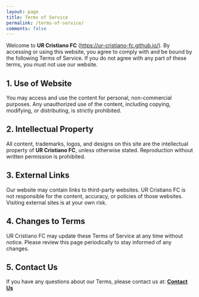 ```yaml
---
layout: page
title: Terms of Service
permalink: /terms-of-service/
comments: false
---
```


Welcome to **UR Cristiano FC** (https://ur-cristiano-fc.github.io/). By accessing or using this website, you agree to comply with and be bound by the following Terms of Service. If you do not agree with any part of these terms, you must not use our website.

## 1. Use of Website

You may access and use the content for personal, non-commercial purposes. Any unauthorized use of the content, including copying, modifying, or distributing, is strictly prohibited.

## 2. Intellectual Property

All content, trademarks, logos, and designs on this site are the intellectual property of **UR Cristiano FC**, unless otherwise stated. Reproduction without written permission is prohibited.

## 3. External Links

Our website may contain links to third-party websites. UR Cristiano FC is not responsible for the content, accuracy, or policies of those websites. Visiting external sites is at your own risk.

## 4. Changes to Terms

UR Cristiano FC may update these Terms of Service at any time without notice. Please review this page periodically to stay informed of any changes.

## 5. Contact Us

If you have any questions about our Terms, please contact us at: **[Contact Us](/contact/)**

